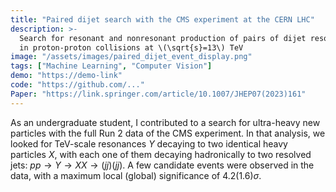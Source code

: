 ```yaml
---
title: "Paired dijet search with the CMS experiment at the CERN LHC"
description: >-
  Search for resonant and nonresonant production of pairs of dijet resonances 
  in proton-proton collisions at \(\sqrt{s}=13\) TeV
image: "/assets/images/paired_dijet_event_display.png"
tags: ["Machine Learning", "Computer Vision"]
demo: "https://demo-link"
code: "https://github.com/..."
Paper: "https://link.springer.com/article/10.1007/JHEP07(2023)161"
---
```



As an undergraduate student, I contributed to a search for ultra-heavy new particles with the full Run 2 data of the CMS experiment. In that analysis, we looked for TeV-scale resonances $Y$ decaying to two identical heavy particles $X$, with each one of them decaying hadronically to two resolved jets:  $pp \rightarrow Y \rightarrow XX \rightarrow (jj)(jj)$. A few candidate events were observed in the data, with a maximum local (global) significance of 4.2(1.6)$\sigma$. 

